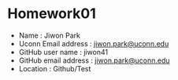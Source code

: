 # Homework01

- Name : Jiwon Park
- Uconn Email address : jiwon.park@uconn.edu
- GitHub user name : jiwon41
- GitHub email address : jiwon.park@uconn.edu
- Location : Github/Test